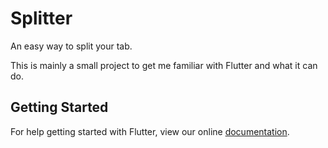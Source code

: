 # Splitter

An easy way to split your tab.

This is mainly a small project to get me familiar with Flutter and what it can do.

## Getting Started

For help getting started with Flutter, view our online
[documentation](https://flutter.io/).
